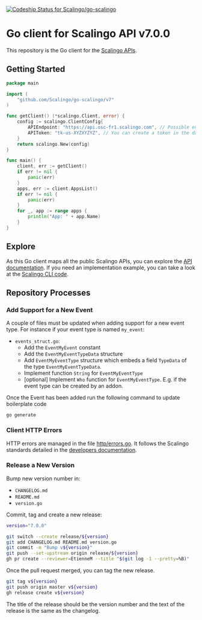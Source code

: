 [ ![Codeship Status for Scalingo/go-scalingo](https://app.codeship.com/projects/cf518dc0-0034-0136-d6b3-5a0245e77f67/status?branch=master)](https://app.codeship.com/projects/279805)

# Go client for Scalingo API v7.0.0

This repository is the Go client for the [Scalingo APIs](https://developers.scalingo.com/).

## Getting Started

```go
package main

import (
	"github.com/Scalingo/go-scalingo/v7"
)

func getClient() (*scalingo.Client, error) {
	config := scalingo.ClientConfig{
		APIEndpoint: "https://api.osc-fr1.scalingo.com", // Possible endpoints can be found at https://developers.scalingo.com/#endpoints
		APIToken: "tk-us-XYZXYZYZ", // You can create a token in the dashboard at Profile > Token > Create new token
	}
	return scalingo.New(config)
}

func main() {
	client, err := getClient()
	if err != nil {
		panic(err)
	}
	apps, err := client.AppsList()
	if err != nil {
		panic(err)
	}
	for _, app := range apps {
		println("App: " + app.Name)
	}
}
```

## Explore

As this Go client maps all the public Scalingo APIs, you can explore the [API documentation](https://developers.scalingo.com/).
If you need an implementation example, you can take a look at the [Scalingo CLI code](https://github.com/Scalingo/cli).

## Repository Processes

### Add Support for a New Event

A couple of files must be updated when adding support for a new event type. For
instance if your event type is named `my_event`:
* `events_struct.go`:
    * Add the `EventMyEvent` constant
    * Add the `EventMyEventTypeData` structure
    * Add `EventMyEventType` structure which embeds a field `TypeData` of the
        type `EventMyEventTypeData`.
    * Implement function `String` for `EventMyEventType`
    * [optional] Implement `Who` function for `EventMyEventType`. E.g. if the
        event type can be created by an addon.

Once the Event has been added run the following command to update boilerplate code

```
go generate
```

### Client HTTP Errors

HTTP errors are managed in the file
[http/errors.go](https://github.com/Scalingo/go-scalingo/blob/master/http/errors.go).
It follows the Scalingo standards detailed in the [developers
documentation](https://developers.scalingo.com/index#errors).

### Release a New Version

Bump new version number in:

- `CHANGELOG.md`
- `README.md`
- `version.go`

Commit, tag and create a new release:

```sh
version="7.0.0"

git switch --create release/${version}
git add CHANGELOG.md README.md version.go
git commit -m "Bump v${version}"
git push --set-upstream origin release/${version}
gh pr create --reviewer=EtienneM --title "$(git log -1 --pretty=%B)"
```

Once the pull request merged, you can tag the new release.

```sh
git tag v${version}
git push origin master v${version}
gh release create v${version}
```

The title of the release should be the version number and the text of the
release is the same as the changelog.

